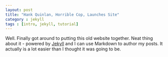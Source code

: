 ```yaml
---
layout: post
title: "Hank Quinlan, Horrible Cop, Launches Site"
category : jekyll
tags : [intro, jekyll, tutorial]
---
```


Well. Finally got around to putting this old website together. Neat thing about it - powered by [Jekyll](http://jekyllrb.com) and I can use Markdown to author my posts. It actually is a lot easier than I thought it was going to be.
